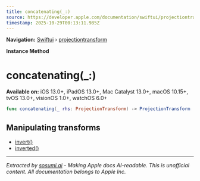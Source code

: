```yaml
---
title: concatenating(_:)
source: https://developer.apple.com/documentation/swiftui/projectiontransform/concatenating(_:)
timestamp: 2025-10-29T00:13:11.985Z
---
```


**Navigation:** [Swiftui](/documentation/swiftui) › [projectiontransform](/documentation/swiftui/projectiontransform)

**Instance Method**

# concatenating(_:)

**Available on:** iOS 13.0+, iPadOS 13.0+, Mac Catalyst 13.0+, macOS 10.15+, tvOS 13.0+, visionOS 1.0+, watchOS 6.0+

```swift
func concatenating(_ rhs: ProjectionTransform) -> ProjectionTransform
```

## Manipulating transforms

- [invert()](/documentation/swiftui/projectiontransform/invert())
- [inverted()](/documentation/swiftui/projectiontransform/inverted())

---

*Extracted by [sosumi.ai](https://sosumi.ai) - Making Apple docs AI-readable.*
*This is unofficial content. All documentation belongs to Apple Inc.*
